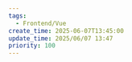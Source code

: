 ```yaml
---
tags:
  - Frontend/Vue
create_time: 2025-06-07T13:45:00
update_time: 2025/06/07 13:47
priority: 100
---
```

